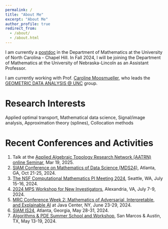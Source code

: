 ```yaml
---
permalink: /
title: "About Me"
excerpt: "About Me"
author_profile: true
redirect_from: 
  - /about/
  - /about.html
---
```

I am currently a [postdoc](https://math.unc.edu/people/postdocs/) in the Department of Mathematics at the University of North Carolina - Chapel Hill. In Fall 2024, I will be joining the Department of Mathematics at the University of Nebraska-Lincoln as an Assistant Professor. 

I am currently working with Prof. [Caroline Moosmueller](https://math.unc.edu/faculty-member/moosmueller-caroline/), who leads the [GEOMETRIC DATA ANALYSIS @ UNC](https://tarheels.live/cmoosm/) group. 

Research Interests
======
Applied optimal transport, Mathematical data science, Signal/image analysis, Approximation theory (splines), Collocation methods

Recent Conferences and Activities 
======
1. Talk at the [Applied Algebraic Topology Research Network (AATRN)](https://www.aatrn.net/home) [online Seminar](https://www.aatrn.net/seminar), Mar 19, 2025.
2. [SIAM Conference on Mathematics of Data Science (MDS24)](https://www.siam.org/conferences/cm/conference/mds24), Atlanta, GA, Oct 21-25, 2024.
3. [The NSF Computational Mathematics PI Meeting 2024](https://sites.google.com/uw.edu/compmath-pi-meeting-2024/home), Seattle, WA, July 15-16, 2024.
4. [2024 MPS Workshop for New Investigators](https://reg.conferences.dce.ufl.edu/Physics), Alexandria, VA, July 7-9, 2024.
5. [MRC Conference Week 2: Mathematics of Adversarial, Interpretable, and Explainable AI](https://www.ams.org/programs/research-communities/2024MRC-AI) at Java Center, NY, June 23-29, 2024.
6. [SIAM IS24](https://www.siam.org/conferences/cm/conference/is24), Atlanta, Georgia, May 28-31, 2024.
7. [Algorithms & PDE Summer School and Workshop](https://www.ndguillen.com/AlgorithmsAndPDE_TXST_UT/index.html), San Marcos & Austin, TX, May 13-19, 2024.






